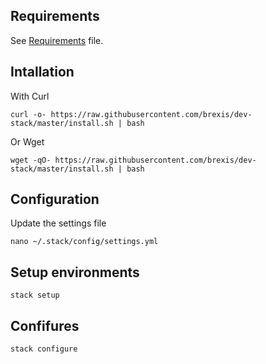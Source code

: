 ## Requirements
See [Requirements](Requirements) file.

## Intallation
With Curl
```
curl -o- https://raw.githubusercontent.com/brexis/dev-stack/master/install.sh | bash
```

Or Wget

```
wget -qO- https://raw.githubusercontent.com/brexis/dev-stack/master/install.sh | bash
```

## Configuration
Update the settings file
```
nano ~/.stack/config/settings.yml
```

## Setup environments
```
stack setup
```

## Confifures
```
stack configure
```
